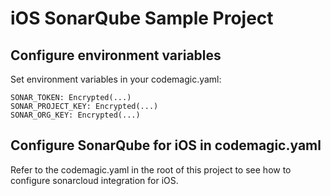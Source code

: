 # iOS SonarQube Sample Project

## Configure environment variables

Set environment variables in your codemagic.yaml:

```
SONAR_TOKEN: Encrypted(...)
SONAR_PROJECT_KEY: Encrypted(...)
SONAR_ORG_KEY: Encrypted(...)
```

## Configure SonarQube for iOS in codemagic.yaml

Refer to the codemagic.yaml in the root of this project to see how to configure sonarcloud integration for iOS.
